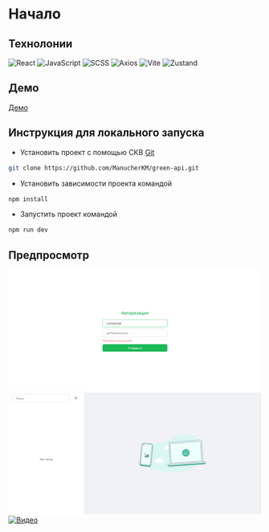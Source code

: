 # Начало

## Технолонии

![React](https://img.shields.io/badge/-React-000?style=for-the-badge&logo=React&logoColor=07D8F8)
![JavaScript](https://img.shields.io/badge/-JavaScript-000?style=for-the-badge&logo=JavaScript&logoColor=ffeb3b)
![SCSS](https://img.shields.io/badge/-SCSS-000?style=for-the-badge&logo=sass&logoColor=CE639A)
![Axios](https://img.shields.io/badge/-Axios-000?style=for-the-badge&logo=Axios&logoColor=5733C2)
![Vite](https://img.shields.io/badge/-Vite-000?style=for-the-badge&logo=Vite&logoColor=13ad00)
![Zustand](https://img.shields.io/badge/-Zustand-000?style=for-the-badge&logo=Zustand&logoColor=5733C2)

## Демо

[Демо](https://green-api-alpha.vercel.app)

## Инструкция для локального запуска

- Установить проект с помощью СКВ [Git](https://git-scm.com)

```bash
git clone https://github.com/ManucherKM/green-api.git
```

- Установить зависимости проекта командой

```bash
npm install
```

- Запустить проект командой

```bash
npm run dev
```

## Предпросмотр

[![Авторизация](https://github.com/ManucherKM/green-api/blob/master/preview/%D0%90%D0%B2%D1%82%D0%BE%D1%80%D0%B8%D0%B7%D0%B0%D1%86%D0%B8%D1%8F.png?raw=true)]()
[![Главная](https://github.com/ManucherKM/green-api/blob/master/preview/%D0%93%D0%BB%D0%B0%D0%B2%D0%BD%D0%B0%D1%8F.png?raw=true)]()
[![Видео]()]()
